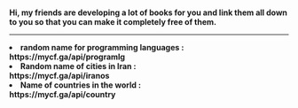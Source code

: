 <h4> Hi, my friends are developing a lot of books for you and link them all down to you so that you can make it completely free of them.

<hr>
<li> random name for programming languages :<br>
https://mycf.ga/api/programlg
<li>Random name of cities in Iran :<br>
https://mycf.ga/api/iranos
<li>Name of countries in the world :<br>
https://mycf.ga/api/country

